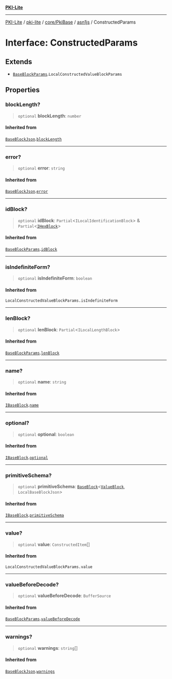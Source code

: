 [**PKI-Lite**](../../../../../../README.md)

---

[PKI-Lite](../../../../../../README.md) / [pki-lite](../../../../../README.md) / [core/PkiBase](../../../README.md) / [asn1js](../README.md) / ConstructedParams

# Interface: ConstructedParams

## Extends

- [`BaseBlockParams`](BaseBlockParams.md).`LocalConstructedValueBlockParams`

## Properties

### blockLength?

> `optional` **blockLength**: `number`

#### Inherited from

[`BaseBlockJson`](BaseBlockJson.md).[`blockLength`](BaseBlockJson.md#blocklength)

---

### error?

> `optional` **error**: `string`

#### Inherited from

[`BaseBlockJson`](BaseBlockJson.md).[`error`](BaseBlockJson.md#error)

---

### idBlock?

> `optional` **idBlock**: `Partial`\<`ILocalIdentificationBlock`\> & `Partial`\<[`IHexBlock`](IHexBlock.md)\>

#### Inherited from

[`BaseBlockParams`](BaseBlockParams.md).[`idBlock`](BaseBlockParams.md#idblock)

---

### isIndefiniteForm?

> `optional` **isIndefiniteForm**: `boolean`

#### Inherited from

`LocalConstructedValueBlockParams.isIndefiniteForm`

---

### lenBlock?

> `optional` **lenBlock**: `Partial`\<`ILocalLengthBlock`\>

#### Inherited from

[`BaseBlockParams`](BaseBlockParams.md).[`lenBlock`](BaseBlockParams.md#lenblock)

---

### name?

> `optional` **name**: `string`

#### Inherited from

[`IBaseBlock`](IBaseBlock.md).[`name`](IBaseBlock.md#name)

---

### optional?

> `optional` **optional**: `boolean`

#### Inherited from

[`IBaseBlock`](IBaseBlock.md).[`optional`](IBaseBlock.md#optional)

---

### primitiveSchema?

> `optional` **primitiveSchema**: [`BaseBlock`](../classes/BaseBlock.md)\<[`ValueBlock`](../classes/ValueBlock.md), `LocalBaseBlockJson`\>

#### Inherited from

[`IBaseBlock`](IBaseBlock.md).[`primitiveSchema`](IBaseBlock.md#primitiveschema)

---

### value?

> `optional` **value**: `ConstructedItem`[]

#### Inherited from

`LocalConstructedValueBlockParams.value`

---

### valueBeforeDecode?

> `optional` **valueBeforeDecode**: `BufferSource`

#### Inherited from

[`BaseBlockParams`](BaseBlockParams.md).[`valueBeforeDecode`](BaseBlockParams.md#valuebeforedecode)

---

### warnings?

> `optional` **warnings**: `string`[]

#### Inherited from

[`BaseBlockJson`](BaseBlockJson.md).[`warnings`](BaseBlockJson.md#warnings)
